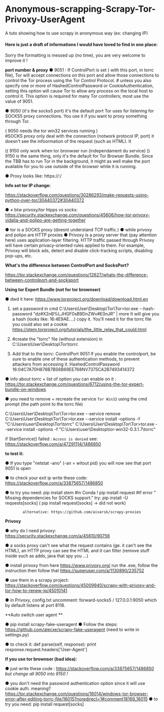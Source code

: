 # Anonymous-scrapping-Scrapy-Tor-Privoxy-UserAgent
A tuto showing how to use scrapy in anonymous way (ex: changing IP)




#### Here is just a draft of informations I would have loved to find in one place:
Sorry the formatting is messed up (no time), you are very welcome to improve it !

**port number & proxy**
● 9051 :  If ControlPort is set ( with this port, in torrc file), Tor will accept connections on this port and allow those connections to control the Tor process using the Tor Control Protocol. 
		# unless you also specify one or more of HashedControlPassword or CookieAuthentication, setting this option will cause Tor to allow any process on the local host to control it. This option is required for many Tor controllers; most use the value of 9051.
	
● 9050 (it's the socks5 port) it's the default port Tor uses for listening for SOCKS5 proxy connections. You use it if you want to proxy something through Tor.	

 ( 9050 needs the tor win32 services running )  
	#SOCKS proxy only deal with the connection (notwork protocol IP, port) it doesn't see the infoormation of the request (such as HTML). It 
		
 (( 9150 only work when tor bronwser run (independament du service)  ))
 9150 is the same thing, only it's the default for Tor Browser Bundle. Since the TBB has to run Tor in the background, it might as well make the port available for you to use outside of the browser while it is running.


● Proxy looks like: https://<proxy>:<port>/
	
	
**Info set tor IP change:**

https://stackoverflow.com/questions/30286293/make-requests-using-python-over-tor/30440372#30440372
	
● ≠ btw privoxy/tor htpps vs socks:
https://security.stackexchange.com/questions/45606/how-tor-privoxy-vidalia-and-polipo-are-getting-together
		
● tor is a SOCKS proxy (doesnt understand TCP traffic.)
● while privoxy and polipo are HTTP proxies
● Privoxy is a proxy server that (pay attention here) uses application-layer filtering. HTTP traffic passed through Privoxy will have certain privacy-oriented rules applied to them. For example, Privoxy will block ads, detect and disable click-tracking scripts, disabling pop-ups, etc.
		
**What's the difference between ControlPort and SocksPort?**

https://tor.stackexchange.com/questions/12627/whats-the-difference-between-controlport-and-socksport
	
	
**Using tor Expert Bundle (not for tor brownser)**

● dwd it here: https://www.torproject.org/download/download.html.en
	
	
1) set a password in cmd 
	C:\Users\User\Desktop\Tor\Tor>tor.exe --hash-password "dz#X2nB%LJHGF0sB9DnZWv#E0nJR" | more
	 It will give you a hash (looks like: 16:4E9AE....) copy it. You'll need it for the torrc file 
		you could also set a cookie https://stem.torproject.org/tutorials/the_little_relay_that_could.html
		
2)  #create the "torrc" file (without extension) in C:\Users\User\Desktop\Tor\torrc
				
3) Add that to the torrc:
		ControlPort 9051
		If you enable the controlport, be sure to enable one of these
		authentication methods, to prevent attackers from accessing it.
		HashedControlPassword 16:04C7A70H876B7BS6B69EE768NV7375CA2B7493414372
			


● info about torrc + list of option you can enable on it : 			https://tor.stackexchange.com/questions/6712/using-the-tor-expert-bundle-on-windows
			
			
● you need to remove + recreate the service `Tor Win32` using the cmd prompt (the path point to the torrc file) 

C:\Users\User\Desktop\Tor\Tor>tor.exe --service remove
C:\Users\User\Desktop\Tor\Tor>tor.exe --service install -options -f "C:\Users\user\Desktop\Tor\torrc"
C:\Users\User\Desktop\Tor\Tor>tor.exe --service install -options -f "C:\Users\user\Desktop\tor-win32-0.3.1.7\torrc"
			
			
if StartService() failed : `Access is denied` see: https://stackoverflow.com/a/47291114/1486850 

			
**to test it:**
		
● If you type "netstat -ano" (-an = witout pid) you will now see that port 9051 is open
			
● to check your exit ip write these code:
	https://stackoverflow.com/a/33875657/1486850
			
● to try you need:
		pip install stem #in Conda !
		pip install request 
		#if error " Missing dependencies for SOCKS support." try: 
		pip install -U requests[socks]
			 ( pip install request[socks] → did not work)


			alternative: https://github.com/aivarsk/scrapy-proxies
	
**Privoxy**

● why do I need privoxy: https://security.stackexchange.com/a/45610/90756 
	
● a socks proxy can't see what the request contains (ge. it can't see the HTML), an HTTP proxy can see the HTML and it can filter (remove stuff inside such as adds, java that spy you ...)

● install privoxy from here https://www.privoxy.org/
run the .exe, follow the instruction
then follow that https://superuser.com/a/1130890/235752 

● use them in a scrapy project: https://stackoverflow.com/questions/45009940/scrapy-with-privoxy-and-tor-how-to-renew-ip/45010141 

● in Privoxy, config.txt uncomment:
		forward-socks5   /               127.0.0.1:9050 
	 	which by default listens at port 8118.
	
	
**Auto switch user agent ** 

● pip install scrapy-fake-useragent
● Follow the steps:  https://github.com/alecxe/scrapy-fake-useragent  (need to write in settings.py)
	
● to check it:
	def parse(self, response):
	print response.request.headers['User-Agent']
		
		
**If you use tor brownser (bad idea):**

● just write these code : 	https://stackoverflow.com/a/33875657/1486850  *but change all 9050 into 9150 !*
			
● you don't need the password authentication option since it will use cookie auth.
			meaning? https://tor.stackexchange.com/questions/16014/windows-tor-browser-error-after-editing-torrc-file/16015?noredirect=1#comment18169_16015 
	● to try you need:
			pip install request[socks] 
	
		
